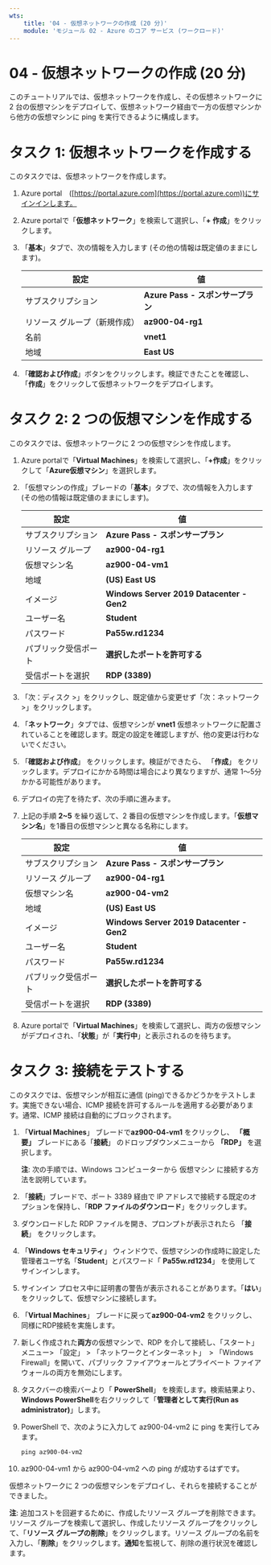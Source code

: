 ```yaml
---
wts:
    title: '04 - 仮想ネットワークの作成 (20 分)'
    module: 'モジュール 02 - Azure のコア サービス (ワークロード)'
---
```

# 04 - 仮想ネットワークの作成 (20 分)

このチュートリアルでは、仮想ネットワークを作成し、その仮想ネットワークに 2 台の仮想マシンをデプロイして、仮想ネットワーク経由で一方の仮想マシンから他方の仮想マシンに ping を実行できるように構成します。

# タスク 1: 仮想ネットワークを作成する 

このタスクでは、仮想ネットワークを作成します。 

1. Azure portal　([https://portal.azure.com](https://portal.azure.com))にサインインします。

2. Azure portalで「**仮想ネットワーク**」を検索して選択し、「**+ 作成**」をクリックします。 

3. 「**基本**」タブで、次の情報を入力します (その他の情報は既定値のままにします)。

    | 設定 | 値 |
    | --- | --- |
    | サブスクリプション | **Azure Pass - スポンサープラン** |
    | リソース グループ（新規作成） | **az900-04-rg1** |
    | 名前 | **vnet1** |
    | 地域 | **East US** |
    
4. 「**確認および作成**」ボタンをクリックします。検証できたことを確認し、「**作成**」をクリックして仮想ネットワークをデプロイします。


# タスク 2: 2 つの仮想マシンを作成する

このタスクでは、仮想ネットワークに 2 つの仮想マシンを作成します。 

1. Azure portalで「**Virtual Machines**」を検索して選択し、「**+作成**」をクリックして「**Azure仮想マシン**」を選択します。 

2. 「仮想マシンの作成」ブレードの「**基本**」タブで、次の情報を入力します (その他の情報は既定値のままにします)。

   | 設定 | 値 |
   | --- | --- |
   | サブスクリプション | **Azure Pass - スポンサープラン** |
   | リソース グループ | **az900-04-rg1** |
   | 仮想マシン名 | **az900-04-vm1** |
   | 地域 | **(US) East US** |
   | イメージ | **Windows Server 2019 Datacenter - Gen2** |
   | ユーザー名| **Student** |
   | パスワード| **Pa55w.rd1234** |
   | パブリック受信ポート| **選択したポートを許可する**  |
   | 受信ポートを選択 | **RDP (3389)** |

3. 「次：ディスク >」をクリックし、既定値から変更せず「次：ネットワーク >」をクリックします。

4. 「**ネットワーク**」タブでは、仮想マシンが **vnet1** 仮想ネットワークに配置されていることを確認します。既定の設定を確認しますが、他の変更は行わないでください。 

5. 「**確認および作成**」 をクリックします。検証ができたら、 「**作成**」 をクリックします。デプロイにかかる時間は場合により異なりますが、通常 1～5分かかる可能性があります。

6. デプロイの完了を待たず、次の手順に進みます。 

7. 上記の手順 **2~5** を繰り返して、2 番目の仮想マシンを作成します。「**仮想マシン名**」を1番目の仮想マシンと異なる名称にします。

    | 設定                 | 値                                        |
    | -------------------- | ----------------------------------------- |
    | サブスクリプション   | **Azure Pass - スポンサープラン**         |
    | リソース グループ    | **az900-04-rg1**                          |
    | 仮想マシン名         | **az900-04-vm2**                          |
    | 地域                 | **(US) East US**                          |
    | イメージ             | **Windows Server 2019 Datacenter - Gen2** |
    | ユーザー名           | **Student**                               |
    | パスワード           | **Pa55w.rd1234**                          |
    | パブリック受信ポート | **選択したポートを許可する**              |
    | 受信ポートを選択     | **RDP (3389)**                            |

8. Azure portalで「**Virtual Machines**」を検索して選択し、両方の仮想マシンがデプロイされ、「**状態**」が「**実行中**」と表示されるのを待ちます。

# タスク 3: 接続をテストする 

このタスクでは、仮想マシンが相互に通信 (ping)できるかどうかをテストします。実施できない場合、ICMP 接続を許可するルールを適用する必要があります。通常、ICMP 接続は自動的にブロックされます。

1. 「**Virtual Machines**」 ブレードで**az900-04-vm1** をクリックし、 **「概要」** ブレードにある「**接続**」 のドロップダウンメニューから **「RDP」** を選択します。

    **注**: 次の手順では、Windows コンピューターから 仮想マシン に接続する方法を説明しています。 

2. 「**接続**」ブレードで、ポート 3389 経由で IP アドレスで接続する既定のオプションを保持し、「**RDP ファイルのダウンロード**」をクリックします。

3. ダウンロードした RDP ファイルを開き、プロンプトが表示されたら 「**接続**」 をクリックします。 

4. 「**Windows セキュリティ**」 ウィンドウで、仮想マシンの作成時に設定した管理者ユーザ名「**Student**」とパスワード「 **Pa55w.rd1234**」 を使用してサインインします。 

5. サインイン プロセス中に証明書の警告が表示されることがあります。「**はい**」をクリックして、仮想マシンに接続します。

6. 「**Virtual Machines**」 ブレードに戻って**az900-04-vm2** をクリックし、同様にRDP接続を実施します。

7. 新しく作成された**両方**の仮想マシンで、RDP を介して接続し、「スタート」メニュー> 「設定」 > 「ネットワークとインターネット」　> 「Windows Firewall」を開いて、パブリック ファイアウォールとプライベート ファイアウォールの両方を無効にします。

8. タスクバーの検索バーより「 **PowerShell**」 を検索します。検索結果より、**Windows PowerShell**を右クリックして「**管理者として実行(Run as administrator)**」します。

9. PowerShell で、次のように入力して az900-04-vm2 に ping を実行してみます。

   ```PowerShell
   ping az900-04-vm2
   ```

10. az900-04-vm1 から az900-04-vm2 への ping が成功するはずです。


仮想ネットワークに 2 つの仮想マシンをデプロイし、それらを接続することができました。

**注**: 追加コストを回避するために、作成したリソース グループを削除できます。リソース グループを検索して選択し、作成したリソース グループをクリックして、「**リソース グループの削除**」をクリックします。リソース グループの名前を入力し、「**削除**」をクリックします。**通知**を監視して、削除の進行状況を確認します。
